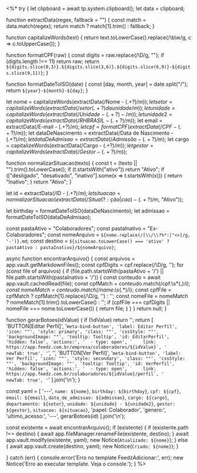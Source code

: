 <%*
try {
  let clipboard = await tp.system.clipboard();
  let data = clipboard;

  function extractData(regex, fallback = "") {
    const match = data.match(regex);
    return match ? match[1].trim() : fallback;
  }

  function capitalizeWords(text) {
    return text.toLowerCase().replace(/\b\w/g, c => c.toUpperCase());
  }

  function formatCPF(raw) {
    const digits = raw.replace(/\D/g, "");
    if (digits.length !== 11) return raw;
    return `${digits.slice(0,3)}.${digits.slice(3,6)}.${digits.slice(6,9)}-${digits.slice(9,11)}`;
  }

  function formatDateToISO(date) {
    const [day, month, year] = date.split("/");
    return `${year}-${month}-${day}`;
  }

  let nome = capitalizeWords(extractData(/Nome - (.+?)$/m));
  let setor = capitalizeWords(extractData(/setor (.+?) da unidade/m));
  let unidade = capitalizeWords(extractData(/Unidade - (.+?) -/m));
  let unidade2 = capitalizeWords(extractData(/RHBRASIL - (.+?)$/m));
  let email = extractData(/E-mail - (.+?)$/m);
  let cpf = formatCPF(extractData(/CPF - (.+?)$/m));
  let dataDeNascimento = extractData(/Data de Nascimento - (.+?)$/m);
  let dataDeAdmisao = extractData(/Admissão - (.+?)$/m);
  let cargo = capitalizeWords(extractData(/Cargo - (.+?)$/m));
  let gestor = capitalizeWords(extractData(/Gestor - (.+?)$/m));

  function normalizarSituacao(texto) {
    const t = (texto || "").trim().toLowerCase();
    if (t.startsWith("ativo")) return "Ativo";
    if (["desligado", "desativado", "inativo"].some(x => t.startsWith(x))) {
      return "Inativo";
    }
    return "Ativo";
  }

  let id = extractData(/ID - (.+?)$/m);
  let situacao = normalizarSituacao(extractData(/Situa(?:ção|cao) - (.+?)$/m, "Ativo"));

  let birthday = formatDateToISO(dataDeNascimento);
  let admissao = formatDateToISO(dataDeAdmisao);

  const pastaAtivo = "Colaboradores";
  const pastaInativo = "Ex-Colaboradores";
  const nomeArquivo = `${nome.replace(/[\\/\\?%*:|"<>]/g, '-')}.md`;
  const destino = `${situacao.toLowerCase() === 'ativo' ? pastaAtivo : pastaInativo}/${nomeArquivo}`;

  async function encontrarArquivo() {
    const arquivos = app.vault.getMarkdownFiles();
    const cpfDigits = cpf.replace(/\D/g, '');
    for (const file of arquivos) {
      if (file.path.startsWith(pastaAtivo + '/') || file.path.startsWith(pastaInativo + '/')) {
        const conteudo = await app.vault.cachedRead(file);
        const cpfMatch = conteudo.match(/cpf:\s*(.*)/i);
        const nomeMatch = conteudo.match(/name:\s*(.*)/i);
        const cpfFile = cpfMatch ? cpfMatch[1].replace(/\D/g, '') : '';
        const nomeFile = nomeMatch ? nomeMatch[1].trim().toLowerCase() : '';
        if (cpfFile === cpfDigits || nomeFile === nome.toLowerCase()) {
          return file;
        }
      }
    }
    return null;
  }

  function gerarBotoes(idValue) {
    if (!idValue) return '';
    return [
      'BUTTON[Editar Perfil]',
      '```meta-bind-button',
      'label: Editar Perfil',
      'icon: ""',
      'style: primary',
      'class: ""',
      'cssStyle: ""',
      'backgroundImage: ""',
      'tooltip: Tooltip',
      'id: EditarPerfil',
      'hidden: false',
      'actions:',
      '  - type: open',
      `    link: https://app.feedz.com.br/empresa/colaboradores/${idValue}`,
      '    newTab: true',
      '```',
      '',
      'BUTTON[Ver Perfil]',
      '```meta-bind-button',
      'label: Ver Perfil',
      'icon: ""',
      'style: secondary',
      'class: ""',
      'cssStyle: ""',
      'backgroundImage: ""',
      'tooltip: Tooltip',
      'id: VerPerfil',
      'hidden: false',
      'actions:',
      '  - type: open',
      `    link: https://app.feedz.com.br/colaboradores/${idValue}/perfil`,
      '    newTab: true',
      '```'
    ].join('\n');
  }

  const yaml = [
    '---',
    `name: ${nome}`,
    `birthday: ${birthday}`,
    `cpf: ${cpf}`,
    `email: ${email}`,
    `data_de_admissao: ${admissao}`,
    `cargo: ${cargo}`,
    `departamento: ${setor}`,
    `unidade: ${unidade} - ${unidade2}`,
    `gestor: ${gestor}`,
    `situacao: ${situacao}`,
    'papel: Colaborador',
    'genero:',
    'ultimo_acesso:',
    '---',
    gerarBotoes(id)
  ].join('\n');

  const existente = await encontrarArquivo();
  if (existente) {
    if (existente.path !== destino) {
      await app.fileManager.renameFile(existente, destino);
    }
    await app.vault.modify(existente, yaml);
    new Notice(`Atualizado: ${nome}`);
  } else {
    await app.vault.create(destino, yaml);
    new Notice(`Criado: ${nome}`);
  }

} catch (err) {
  console.error('Erro no template FeedzAdicionar:', err);
  new Notice('Erro ao executar template. Veja o console.');
}
%>
